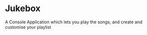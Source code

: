 # Jukebox
A Console Application which lets you play the songs, and create and customise your playlist

